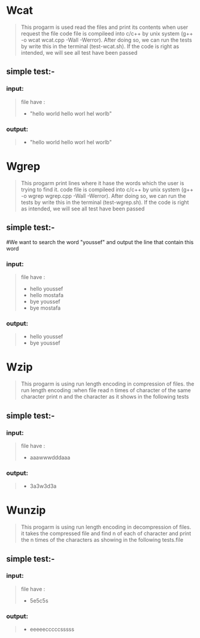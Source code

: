 # Wcat 
> This progarm is used read the files and print its contents when user request the file 
> code file is compileed into c/c++ by unix system (g++ -o wcat wcat.cpp -Wall -Werror).
> After doing so, we can run the tests by write this in the terminal (test-wcat.sh). 
> If the code is right as intended, we will see all test have been passed
## simple test:-
### input:
> file have :
> + "hello world hello worl hel worlb" 
### output:
> + "hello world hello worl hel worlb"  

# Wgrep
> This progarm print lines where it hase the words which the user is trying to find it.
> code file is compileed into c/c++ by unix system (g++ -o wgrep wgrep.cpp -Wall -Werror). 
> After doing so, we can run the tests by write this in the terminal (test-wgrep.sh). 
> If the code is right as intended, we will see all test have been passed
## simple test:-
#We want to search the word "youssef" and output the line that contain this word 
### input: 
> file have :
> + hello youssef
> + hello mostafa 
> + bye youssef
> + bye mostafa
### output:
> + hello youssef 
> + bye youssef 


# Wzip
> This progarm is using run length encoding in compression of files.
> the run length encoding :when file read n times of character of the same character print n and the character as it shows in the following tests
## simple test:-
### input:
>file have :
> + aaawwwdddaaa
### output:
> + 3a3w3d3a 


# Wunzip
> This progarm is using run length encoding in decompression of files.
> it takes the compressed file and find n of each of character and print the n times of the characters as showing in the following tests.file 
## simple test:-
### input:
> file have :
> + 5e5c5s
### output:
> + eeeeecccccsssss 

